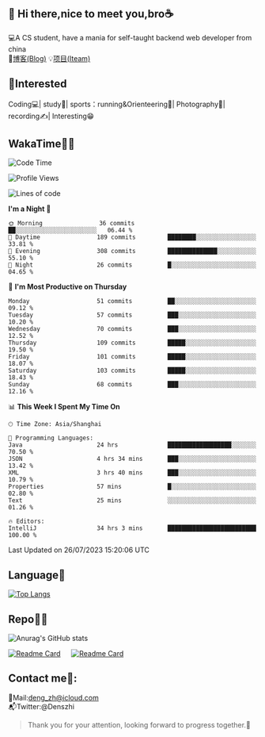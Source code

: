 👋 Hi there,nice to meet you,bro☕
---
💻A CS student, have a mania for self-taught backend web developer from china   
📌[博客(Blog)](https://github.com/HealUP/MyBlog)
💡[项目(Iteam)](https://healup.github.io/)

 <!-- waka-box start -->
 <!-- waka-box end -->
 
🧲**Interested**
--
Coding💻| study📖| sports：running&Orienteering🏃‍| Photography📸| recording✍️| Interesting😁

WakaTime👨‍💻
---
<!--START_SECTION:waka-->
![Code Time](http://img.shields.io/badge/Code%20Time-296%20hrs%2051%20mins-blue)

![Profile Views](http://img.shields.io/badge/Profile%20Views-24-blue)

![Lines of code](https://img.shields.io/badge/From%20Hello%20World%20I%27ve%20Written-168.2%20thousand%20lines%20of%20code-blue)

**I'm a Night 🦉** 

```text
🌞 Morning                36 commits          ██░░░░░░░░░░░░░░░░░░░░░░░   06.44 % 
🌆 Daytime                189 commits         ████████░░░░░░░░░░░░░░░░░   33.81 % 
🌃 Evening                308 commits         ██████████████░░░░░░░░░░░   55.10 % 
🌙 Night                  26 commits          █░░░░░░░░░░░░░░░░░░░░░░░░   04.65 % 
```
📅 **I'm Most Productive on Thursday** 

```text
Monday                   51 commits          ██░░░░░░░░░░░░░░░░░░░░░░░   09.12 % 
Tuesday                  57 commits          ███░░░░░░░░░░░░░░░░░░░░░░   10.20 % 
Wednesday                70 commits          ███░░░░░░░░░░░░░░░░░░░░░░   12.52 % 
Thursday                 109 commits         █████░░░░░░░░░░░░░░░░░░░░   19.50 % 
Friday                   101 commits         █████░░░░░░░░░░░░░░░░░░░░   18.07 % 
Saturday                 103 commits         █████░░░░░░░░░░░░░░░░░░░░   18.43 % 
Sunday                   68 commits          ███░░░░░░░░░░░░░░░░░░░░░░   12.16 % 
```


📊 **This Week I Spent My Time On** 

```text
🕑︎ Time Zone: Asia/Shanghai

💬 Programming Languages: 
Java                     24 hrs              ██████████████████░░░░░░░   70.50 % 
JSON                     4 hrs 34 mins       ███░░░░░░░░░░░░░░░░░░░░░░   13.42 % 
XML                      3 hrs 40 mins       ███░░░░░░░░░░░░░░░░░░░░░░   10.79 % 
Properties               57 mins             █░░░░░░░░░░░░░░░░░░░░░░░░   02.80 % 
Text                     25 mins             ░░░░░░░░░░░░░░░░░░░░░░░░░   01.26 % 

🔥 Editors: 
IntelliJ                 34 hrs 3 mins       █████████████████████████   100.00 % 
```


 Last Updated on 26/07/2023 15:20:06 UTC
<!--END_SECTION:waka-->

Language🚀
---
[![Top Langs](https://github-readme-stats.vercel.app/api/top-langs/?username=HealUP&layout=compact&hide_border=true)](https://github.com/HealUP)

Repo🧑‍💻
---
![Anurag's GitHub stats](https://github-readme-stats.vercel.app/api?username=HealUP&count_private=true&show_icons=true&theme=gruvbox&hide_border=true) 

[![Readme Card](https://github-readme-stats.vercel.app/api/pin/?username=HealUP&repo=InternetEy&theme=transparent)](https://github.com/HealUP/InternetEy) &emsp;
[![Readme Card](https://github-readme-stats.vercel.app/api/pin/?username=HealUP&repo=CampusExperience&theme=transparent)](https://github.com/HealUP/CampusExperience)


Contact me📱:
---
📮Mail:deng_zh@icloud.com  
📬Twitter:@Denszhi  

> Thank you for your attention, looking forward to progress together.🎉
